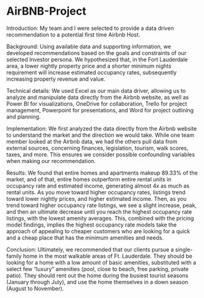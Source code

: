 # AirBNB-Project

Introduction: My team and I were selected to provide a data driven recommendation to a potential first time Airbnb Host. 

Background: Using available data and supporting information, we developed recommendations based on the goals and constraints of our selected Investor persona. We hypothesized that, in the Fort Lauderdale area, a lower nightly property price and a shorter minimum nights requirement will increase estimated occupancy rates, subsequently increasing property revenue and value. 

Technical details: We used Excel as our main data driver, allowing us to analyze and manipulate data directly from the Airbnb website, as well as Power BI for visualizations, OneDrive for collaboration, Trello for project management, Powerpoint for presentations, and Word for project outlining and planning. 

Implementation: We first analyzed the data directly from the Airbnb website to understand the market and the direction we would take. While one team member looked at the Airbnb data, we had the others pull data from external sources, concerning finances, legislation, tourism, walk scores, taxes, and more. This ensures we consider possible confounding variables when making our recommendation. 

Results: We found that entire homes and apartments makeup 89.33% of the market, and of that, entire homes outperform entire rental units in occupancy rate and estimated income, generating almost 4x as much as rental units. As you move toward higher occupancy rates, listings trend toward lower nightly prices, and higher estimated income. Then, as you trend toward higher occupancy rate listings, we see a slight increase, peak, and then an ultimate decrease until you reach the highest occupancy rate listings, with the lowest amenity averages. This, combined with the pricing model findings, implies the highest occupancy rate models take the approach of appealing to cheaper customers who are looking for a quick and a cheap place that has the minimum amenities and needs. 

Conclusion: Ultimately, we recommended that our clients pursue a single-family home in the most walkable areas of Ft. Lauderdale. They should be looking for a home with a low amount of basic amenities, substituted with a select few “luxury” amenities (pool, close to beach, free parking, private patio). They should rent out the home during the busiest tourist seasons (January through July), and use the home themselves in a down season (August to November). 
